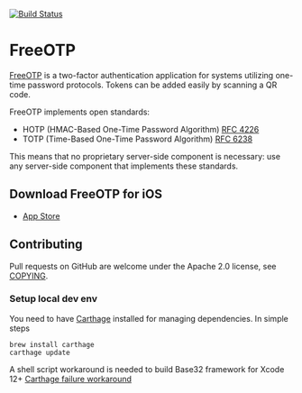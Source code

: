 [![Build Status](https://travis-ci.org/freeotp/freeotp-ios.svg?branch=master)](https://travis-ci.org/freeotp/freeotp-ios)

# FreeOTP

[FreeOTP](https://freeotp.github.io/) is a two-factor authentication application for systems
utilizing one-time password protocols. Tokens can be added easily by scanning a QR code.

FreeOTP implements open standards:

* HOTP (HMAC-Based One-Time Password Algorithm) [RFC 4226](http://www.ietf.org/rfc/rfc4226.txt)
* TOTP (Time-Based One-Time Password Algorithm) [RFC 6238](http://www.ietf.org/rfc/rfc6238.txt)

This means that no proprietary server-side component is necessary: use any server-side component
that implements these standards.

## Download FreeOTP for iOS

* [App Store](https://itunes.apple.com/us/app/freeotp-authenticator/id872559395?mt=8)

## Contributing

Pull requests on GitHub are welcome under the Apache 2.0 license, see [COPYING](COPYING).

### Setup local dev env

You need to have [Carthage](https://github.com/Carthage/Carthage) installed for managing dependencies. In simple steps

    brew install carthage
    carthage update

A shell script workaround is needed to build Base32 framework for Xcode 12+
[Carthage failure workaround](https://github.com/Carthage/Carthage/issues/3019#issuecomment-665136323)

